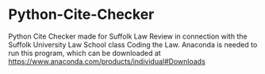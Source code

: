 # Python-Cite-Checker
Python Cite Checker made for Suffolk Law Review in connection with the Suffolk University Law School class Coding the Law.  Anaconda is needed to run this program, which can be downloaded at https://www.anaconda.com/products/individual#Downloads

